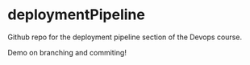 # deploymentPipeline
Github repo for the deployment pipeline section of the Devops course.

Demo on branching and commiting!
